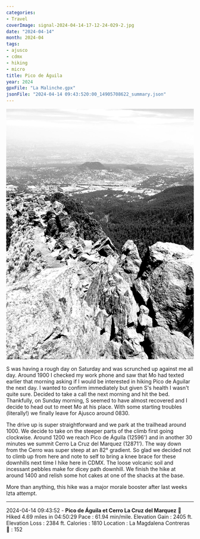 ```yaml
---
categories:
- Travel
coverImage: signal-2024-04-14-17-12-24-029-2.jpg
date: "2024-04-14"
month: 2024-04
tags:
- ajusco
- cdmx
- hiking
- micro
title: Pico de Águila
year: 2024
gpxFile: "La Malinche.gpx"
jsonFile: "2024-04-14 09:43:520:00_14905708622_summary.json"
---
```


![](images/signal-2024-04-14-17-12-24-029-2.jpg)

S was having a rough day on Saturday and was scrunched up against me all day. Around 1900 I checked my work phone and saw that Mo had texted earlier that morning asking if I would be interested in hiking Pico de Aguilar the next day. I wanted to confirm immediately but given S's health I wasn't quite sure. Decided to take a call the next morning and hit the bed. Thankfully, on Sunday morning, S seemed to have almost recovered and I decide to head out to meet Mo at his place. With some starting troubles (literally!) we finally leave for Ajusco around 0830.

The drive up is super straightforward and we park at the trailhead around 1000. We decide to take on the steeper parts of the climb first going clockwise. Around 1200 we reach Pico de Águila (12596') and in another 30 minutes we summit Cerro La Cruz del Marquez (12871'). The way down from the Cerro was super steep at an 82° gradient. So glad we decided not to climb up from here and note to self to bring a knee brace for these downhills next time I hike here in CDMX. The loose volcanic soil and incessant pebbles make for dicey path downhill. We finish the hike at around 1400 and relish some hot cakes at one of the shacks at the base.

More than anything, this hike was a major morale booster after last weeks Izta attempt.

* * *

2024-04-14 09:43:52 - **Pico de Águila et Cerro La Cruz del Marquez** 🥾 Hiked 4.69 miles in 04:50:29 Pace : 61.94 min/mile. Elevation Gain : 2405 ft. Elevation Loss : 2384 ft. Calories : 1810 Location : La Magdalena Contreras 💓 : 152
